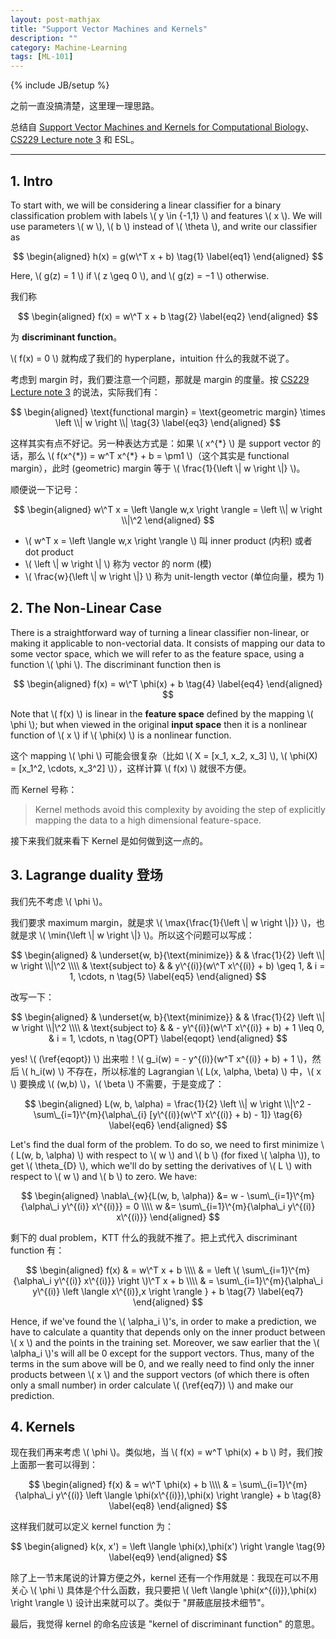 ```yaml
---
layout: post-mathjax
title: "Support Vector Machines and Kernels"
description: ""
category: Machine-Learning
tags: [ML-101]
---
```

{% include JB/setup %}

之前一直没搞清楚，这里理一理思路。

总结自 [Support Vector Machines and Kernels for Computational Biology](http://www.ploscompbiol.org/article/info:doi/10.1371/journal.pcbi.1000173)、[CS229 Lecture note 3](http://cs229.stanford.edu/notes/cs229-notes3.pdf) 和 ESL。

-----

## 1. Intro

To start with, we will be considering a linear classifier for a binary classification problem with labels \\( y \in {-1,1} \\) and features \\( x \\). We will use parameters \\( w \\), \\( b \\) instead of \\( \theta \\), and write our classifier as 

$$
\begin{aligned}
	h(x) = g(w\^T x + b)
	\tag{1}
	\label{eq1}
\end{aligned}
$$ 

Here, \\( g(z) = 1 \\) if \\( z \geq 0 \\), and \\( g(z) = −1 \\) otherwise.

我们称

$$
\begin{aligned}
	f(x) = w\^T x + b
	\tag{2}
	\label{eq2}
\end{aligned}
$$

为 **discriminant function**。

\\( f(x) = 0 \\) 就构成了我们的 hyperplane，intuition 什么的我就不说了。

考虑到 margin 时，我们要注意一个问题，那就是 margin 的度量。按 [CS229 Lecture note 3](http://cs229.stanford.edu/notes/cs229-notes3.pdf) 的说法，实际我们有：

$$
\begin{aligned}
	\text{functional margin} = \text{geometric margin} \times \left \\| w \right \\|
	\tag{3}
	\label{eq3}
\end{aligned}
$$

这样其实有点不好记。另一种表达方式是：如果 \\( x\^{\*} \\) 是 support vector 的话，那么 \\( f(x\^{\*}) = w\^T x\^{\*} + b = \pm1 \\)（这个其实是 functional margin），此时 (geometric) margin 等于 \\( \frac{1}{\left \\| w \right \\|} \\)。

顺便说一下记号：

$$
\begin{aligned}
	w\^T x = \left \langle w,x \right \rangle = \left \\| w \right \\|\^2
\end{aligned}
$$

* \\( w\^T x = \left \langle w,x \right \rangle \\) 叫 inner product (内积) 或者 dot product
* \\( \left \\| w \right \\| \\) 称为 vector 的 norm (模)
* \\( \frac{w}{\left \\| w \right \\|} \\) 称为 unit-length vector (单位向量，模为 1)

## 2. The Non-Linear Case

There is a straightforward way of turning a linear classifier non-linear, or making it applicable to non-vectorial data. It consists of mapping our data to some vector space, which we will refer to as the feature space, using a function \\( \phi \\). The discriminant function then is

$$
\begin{aligned}
	f(x) = w\^T \phi(x) + b 
	\tag{4}
	\label{eq4}
\end{aligned}
$$

Note that \\( f(x) \\) is linear in the **feature space** defined by the mapping \\( \phi \\); but when viewed in the original **input space** then it is a nonlinear function of \\( x \\) if \\( \phi(x) \\) is a nonlinear function.

这个 mapping \\( \phi \\) 可能会很复杂（比如 \\( X = [x\_1, x\_2, x\_3] \\), \\( \phi(X) = [x\_1\^2, \cdots, x\_3\^2] \\)），这样计算 \\( f(x) \\) 就很不方便。

而 Kernel 号称： 

> Kernel methods avoid this complexity by avoiding the step of explicitly mapping the data to a high dimensional feature-space.

接下来我们就来看下 Kernel 是如何做到这一点的。

## 3. Lagrange duality 登场

我们先不考虑 \\( \phi \\)。

我们要求 maximum margin，就是求 \\( \max{\frac{1}{\left \\| w \right \\|}} \\)，也就是求 \\( \min{\left \\| w \right \\|} \\)。所以这个问题可以写成：

$$
\begin{aligned}
	& \underset{w, b}{\text{minimize}}
	& & \frac{1}{2} \left \\| w \right \\|\^2 \\\\
	& \text{subject to}
	& & y\^{(i)}(w\^T x\^{(i)} + b) \geq 1, & i = 1, \cdots, n
	\tag{5}
	\label{eq5}
\end{aligned}
$$

改写一下：

$$
\begin{aligned}
	& \underset{w, b}{\text{minimize}}
	& & \frac{1}{2} \left \\| w \right \\|\^2 \\\\
	& \text{subject to}
	& & - y\^{(i)}(w\^T x\^{(i)} + b) + 1 \leq 0, & i = 1, \cdots, n
	\tag{OPT}
	\label{eqopt}
\end{aligned}
$$

yes! \\( (\ref{eqopt}) \\) 出来啦！\\( g\_i(w) = - y\^{(i)}(w\^T x\^{(i)} + b) + 1 \\)，然后 \\( h\_i(w) \\) 不存在，所以标准的 Lagrangian \\( L(x, \alpha, \beta) \\) 中，\\( x \\) 要换成 \\( (w,b) \\)，\\( \beta \\) 不需要，于是变成了：

$$
\begin{aligned}
	L(w, b, \alpha) = \frac{1}{2} \left \\| w \right \\|\^2 - \sum\_{i=1}\^{m}{\alpha\_{i} [y\^{(i)}(w\^T x\^{(i)} + b) - 1]}
	\tag{6}
	\label{eq6}
\end{aligned}
$$

Let's find the dual form of the problem. To do so, we need to first minimize \\( L(w, b, \alpha) \\) with respect to \\( w \\) and \\( b \\) (for fixed \\( \alpha \\)), to get \\( \theta\_{D} \\), which we'll do by setting the derivatives of \\( L \\) with respect to \\( w \\) and \\( b \\) to zero. We have:

$$
\begin{aligned}
	\nabla\_{w}{L(w, b, \alpha)} &= w - \sum\_{i=1}\^{m}{\alpha\_i y\^{(i)} x\^{(i)}} = 0 \\\\
	w &= \sum\_{i=1}\^{m}{\alpha\_i y\^{(i)} x\^{(i)}}
\end{aligned}
$$

剩下的 dual problem，KTT 什么的我就不推了。把上式代入 discriminant function 有：

$$
\begin{aligned}
	f(x) & = w\^T x + b \\\\
	& = \left \( \sum\_{i=1}\^{m}{\alpha\_i y\^{(i)} x\^{(i)}} \right \)\^T x + b \\\\
	& = \sum\_{i=1}\^{m}{\alpha\_i y\^{(i)} \left \langle x\^{(i)},x \right \rangle } + b
	\tag{7}
	\label{eq7}
\end{aligned}
$$

Hence, if we've found the \\( \alpha\_i \\)'s, in order to make a prediction, we have to calculate a quantity that depends only on the inner product between \\( x \\) and the points in the training set. Moreover, we saw earlier that the \\( \alpha\_i \\)'s will all be 0 except for the support vectors. Thus, many of the terms in the sum above will be 0, and we really need to find only the inner products between \\( x \\) and the support vectors (of which there is often only a small number) in order calculate \\( (\ref{eq7}) \\) and make our prediction.

## 4. Kernels

现在我们再来考虑 \\( \phi \\)。类似地，当 \\( f(x) = w\^T \phi(x) + b \\) 时，我们按上面那一套可以得到：

$$
\begin{aligned}
	f(x) & = w\^T \phi(x) + b \\\\
	& = \sum\_{i=1}\^{m}{\alpha\_i y\^{(i)} \left \langle \phi(x\^{(i)}),\phi(x) \right \rangle} + b
	\tag{8}
	\label{eq8}
\end{aligned}
$$

这样我们就可以定义 kernel function 为：

$$
\begin{aligned}
	k(x, x') = \left \langle \phi(x),\phi(x') \right \rangle
	\tag{9}
	\label{eq9}
\end{aligned}
$$

除了上一节末尾说的计算方便之外，kernel 还有一个作用就是：我现在可以不用关心 \\( \phi \\) 具体是个什么函数，我只要把 \\( \left \langle \phi(x\^{(i)}),\phi(x) \right \rangle \\) 设计出来就可以了。类似于 "屏蔽底层技术细节"。

最后，我觉得 kernel 的命名应该是 "kernel of discriminant function" 的意思。